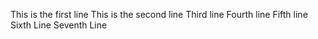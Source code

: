 This is the first line
This is the second line
Third line
Fourth line
Fifth line
Sixth Line
Seventh Line
